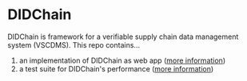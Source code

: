 # DIDChain
DIDChain is framework for a verifiable supply chain data management system (VSCDMS). This repo contains...
1. an implementation of DIDChain as web app ([more information](./web-app/README.MD)) 
2. a test suite for DIDChain's performance ([more information](./test-suite/README.MD))
